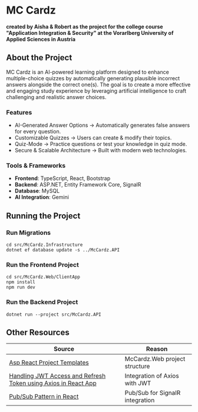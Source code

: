 # MC Cardz
**created by Aisha & Robert as the project for the college course "Application Integration & Security" at the Vorarlberg University of Applied Sciences in Austria**

## About the Project
<p> MC Cardz is an AI-powered learning platform designed to enhance multiple-choice quizzes by automatically generating plausible incorrect answers alongside the correct one(s). 
  The goal is to create a more effective and engaging study experience by leveraging artificial intelligence to craft challenging and realistic answer choices. </p>

### Features
<ul>
  <li> AI-Generated Answer Options → Automatically generates false answers for every question. </li>
  <li> Customizable Quizzes → Users can create & modify their topics. </li>
  <li> Quiz-Mode → Practice questions or test your knowledge in quiz mode. </li>
  <li> Secure & Scalable Architecture → Built with modern web technologies. </li>
</ul>

### Tools & Frameworks
<ul>
  <li> <b> Frontend</b>: TypeScript, React, Bootstrap </li>
  <li> <b> Backend</b>: ASP.NET, Entity Framework Core, SignalR </li>
  <li> <b> Database</b>: MySQL </li>
  <li> <b> AI Integration</b>: Gemini </li>
</ul>

## Running the Project

### Run Migrations

`cd src/McCardz.Infrastructure` <br>
`dotnet ef database update -s ../McCardz.API`

### Run the Frontend Project

`cd src/McCardz.Web/ClientApp` <br>
`npm install` <br>
`npm run dev`

### Run the Backend Project

`dotnet run --project src/McCardz.API`

## Other Resources

| Source                                                                                                                                                           | Reason                          |
|------------------------------------------------------------------------------------------------------------------------------------------------------------------|---------------------------------|
| [Asp React Project Templates](https://www.nuget.org/packages/Asp.React.Project.Templates)                                                                        | McCardz.Web project structure   |
| [Handling JWT Access and Refresh Token using Axios in React App](https://blog.theashishmaurya.me/handling-jwt-access-and-refresh-token-using-axios-in-react-app) | Integration of Axios with JWT   |
| [Pub/Sub Pattern in React](https://medium.com/@nouraldin.alsweirki/pub-sub-pattern-in-react-example-c5bbd08fa02f)                                                | Pub/Sub for SignalR integration |



